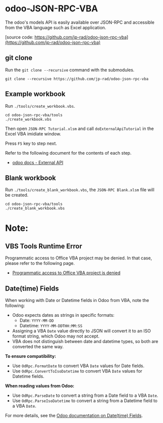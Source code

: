# odoo-JSON-RPC-VBA
The odoo's models API is easily available over JSON-RPC and accessible from the VBA language such as Excel application.

[source code: https://github.com/jp-rad/odoo-json-rpc-vba](https://github.com/jp-rad/odoo-json-rpc-vba)

## git clone

Run the `git clone --recursive` command with the submodules.

```
git clone --recursive https://github.com/jp-rad/odoo-json-rpc-vba
```

## Example workbook

Run `./tools/create_workbook.vbs`.

```
cd odoo-json-rpc-vba/tools
./create_workbook.vbs
```

Then open `JSON-RPC Tutorial.xlsm` and call `doExternalApiTutorial` in the Excel VBA imidiate window.

Press `F5` key to step next.

Refer to the following document for the contents of each step.

- [odoo docs - External API](https://www.odoo.com/documentation/15.0/developer/misc/api/external_api.html)

## Blank workbook

Run `./tools/create_blank_workbook.vbs`, the `JSON-RPC Blank.xlsm` file will be created.

```
cd odoo-json-rpc-vba/tools
./create_blank_workbook.vbs
```

# Note:

## VBS Tools Runtime Error

Programmatic access to Office VBA project may be  denied.  In that case, please refer to the following page.

- [Programmatic access to Office VBA project is denied](https://support.microsoft.com/en-us/topic/programmatic-access-to-office-vba-project-is-denied-960d5265-6592-9400-31bc-b2ddfb94b445)

## Date(time) Fields

When working with Date or Datetime fields in Odoo from VBA, note the following:

- Odoo expects dates as strings in specific formats:
  - Date: `YYYY-MM-DD`
  - Datetime: `YYYY-MM-DDTHH:MM:SS`
- Assigning a VBA `Date` value directly to JSON will convert it to an ISO format string, which Odoo may not accept.
- VBA does not distinguish between date and datetime types, so both are converted the same way.

**To ensure compatibility:**

- Use `OdRpc.FormatDate` to convert VBA `Date` values for Date fields.
- Use `OdRpc.ConvertToIsoDatetime` to convert VBA `Date` values for Datetime fields.

**When reading values from Odoo:**

- Use `OdRpc.ParseDate` to convert a string from a Date field to a VBA `Date`.
- Use `OdRpc.ParseIsoDatetime` to convert a string from a Datetime field to a VBA `Date`.

For more details, see the [Odoo documentation on Date(time) Fields](https://www.odoo.com/documentation/15.0/developer/reference/backend/orm.html#date-time-fields).
